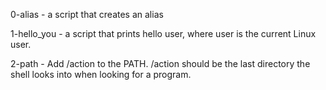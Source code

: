 0-alias - a script that creates an alias

1-hello_you - a script that prints hello user, where user is the current Linux user.

2-path - Add /action to the PATH. /action should be the last directory the shell looks into when looking for a program.
